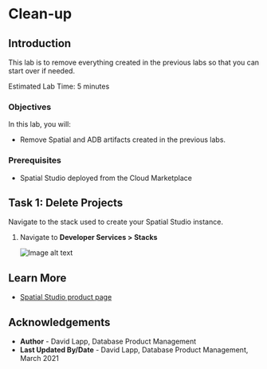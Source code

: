 # Clean-up

## Introduction

This lab is to remove everything created in the previous labs so that you can start over if needed.

Estimated Lab Time: 5 minutes

### Objectives

In this lab, you will:
* Remove Spatial and ADB artifacts created in the previous labs.

### Prerequisites

* Spatial Studio deployed from the Cloud Marketplace

<!-- *This is the "fold" - below items are collapsed by default* -->

## Task 1: Delete Projects

Navigate to the stack used to create your Spatial Studio instance.

1. Navigate to **Developer Services > Stacks**

   ![Image alt text](images/teardown-01.png)



## Learn More
* [Spatial Studio product page](https://oracle.com/goto/spatial)

## Acknowledgements
* **Author** - David Lapp, Database Product Management
* **Last Updated By/Date** - David Lapp, Database Product Management, March 2021

